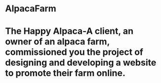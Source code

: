 # AlpacaFarm
# The Happy Alpaca-A client, an owner of an alpaca farm, commissioned you the project of designing and developing a website to promote their farm online.
